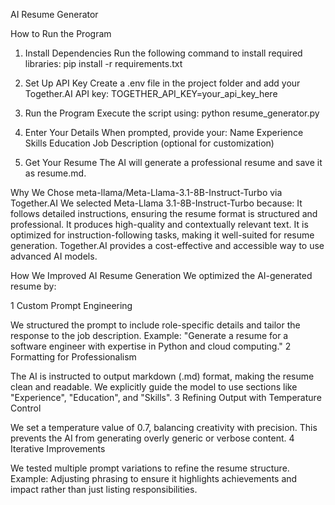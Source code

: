 AI Resume Generator

How to Run the Program
1. Install Dependencies
Run the following command to install required libraries:
pip install -r requirements.txt

2. Set Up API Key
Create a .env file in the project folder and add your Together.AI API key:
TOGETHER_API_KEY=your_api_key_here

3. Run the Program
Execute the script using:
python resume_generator.py

4. Enter Your Details
When prompted, provide your:
Name
Experience
Skills
Education
Job Description (optional for customization)

5. Get Your Resume
The AI will generate a professional resume and save it as resume.md.

Why We Chose meta-llama/Meta-Llama-3.1-8B-Instruct-Turbo via Together.AI
We selected Meta-Llama 3.1-8B-Instruct-Turbo because:
 It follows detailed instructions, ensuring the resume format is structured and professional.
 It produces high-quality and contextually relevant text.
 It is optimized for instruction-following tasks, making it well-suited for resume generation.
 Together.AI provides a cost-effective and accessible way to use advanced AI models.

How We Improved AI Resume Generation
We optimized the AI-generated resume by:

1 Custom Prompt Engineering

We structured the prompt to include role-specific details and tailor the response to the job description.
Example: "Generate a resume for a software engineer with expertise in Python and cloud computing."
2 Formatting for Professionalism

The AI is instructed to output markdown (.md) format, making the resume clean and readable.
We explicitly guide the model to use sections like "Experience", "Education", and "Skills".
3 Refining Output with Temperature Control

We set a temperature value of 0.7, balancing creativity with precision.
This prevents the AI from generating overly generic or verbose content.
4 Iterative Improvements

We tested multiple prompt variations to refine the resume structure.
Example: Adjusting phrasing to ensure it highlights achievements and impact rather than just listing responsibilities.